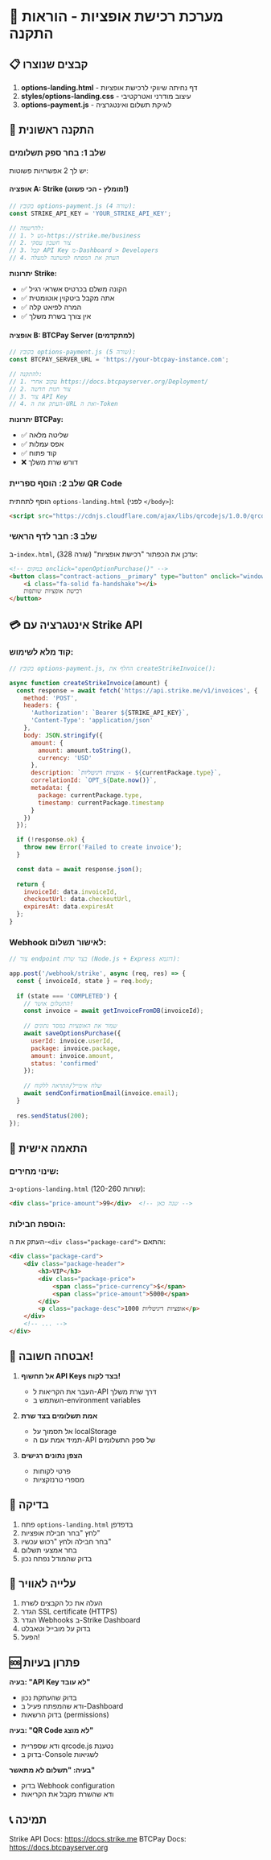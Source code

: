 # 🚀 מערכת רכישת אופציות - הוראות התקנה

## 📋 קבצים שנוצרו

1. **options-landing.html** - דף נחיתה שיווקי לרכישת אופציות
2. **styles/options-landing.css** - עיצוב מודרני ואטרקטיבי
3. **options-payment.js** - לוגיקת תשלום ואינטגרציה

## 🔧 התקנה ראשונית

### שלב 1: בחר ספק תשלומים

יש לך 2 אפשרויות פשוטות:

#### **אופציה A: Strike (מומלץ - הכי פשוט!)**
```javascript
// בקובץ options-payment.js (שורה 4):
const STRIKE_API_KEY = 'YOUR_STRIKE_API_KEY';

// להרשמה:
// 1. גש ל-https://strike.me/business
// 2. צור חשבון עסקי
// 3. קבל API Key מ-Dashboard > Developers
// 4. העתק את המפתח למשתנה למעלה
```

**יתרונות Strike:**
- ✅ הקונה משלם בכרטיס אשראי רגיל
- ✅ אתה מקבל ביטקוין אוטומטית
- ✅ המרה לפיאט קלה
- ✅ אין צורך בשרת משלך

#### **אופציה B: BTCPay Server (למתקדמים)**
```javascript
// בקובץ options-payment.js (שורה 5):
const BTCPAY_SERVER_URL = 'https://your-btcpay-instance.com';

// להתקנה:
// 1. עקוב אחרי https://docs.btcpayserver.org/Deployment/
// 2. צור חנות חדשה
// 3. צור API Key
// 4. העתק את ה-URL ואת ה-Token
```

**יתרונות BTCPay:**
- ✅ שליטה מלאה
- ✅ אפס עמלות
- ✅ קוד פתוח
- ❌ דורש שרת משלך

### שלב 2: הוסף ספריית QR Code

הוסף לתחתית `options-landing.html` (לפני `</body>`):

```html
<script src="https://cdnjs.cloudflare.com/ajax/libs/qrcodejs/1.0.0/qrcode.min.js"></script>
```

### שלב 3: חבר לדף הראשי

ב-`index.html`, עדכן את הכפתור "רכישת אופציות" (שורה 328):

```html
<!-- במקום onclick="openOptionPurchase()" -->
<button class="contract-actions__primary" type="button" onclick="window.location.href='options-landing.html'">
    <i class="fa-solid fa-handshake"></i>
    רכישת אופציות שותפות
</button>
```

## 💳 אינטגרציה עם Strike API

### קוד מלא לשימוש:

```javascript
// בקובץ options-payment.js, החלף את createStrikeInvoice():

async function createStrikeInvoice(amount) {
  const response = await fetch('https://api.strike.me/v1/invoices', {
    method: 'POST',
    headers: {
      'Authorization': `Bearer ${STRIKE_API_KEY}`,
      'Content-Type': 'application/json'
    },
    body: JSON.stringify({
      amount: { 
        amount: amount.toString(), 
        currency: 'USD' 
      },
      description: `אופציות דיגיטליות - ${currentPackage.type}`,
      correlationId: `OPT_${Date.now()}`,
      metadata: {
        package: currentPackage.type,
        timestamp: currentPackage.timestamp
      }
    })
  });

  if (!response.ok) {
    throw new Error('Failed to create invoice');
  }

  const data = await response.json();
  
  return {
    invoiceId: data.invoiceId,
    checkoutUrl: data.checkoutUrl,
    expiresAt: data.expiresAt
  };
}
```

### Webhook לאישור תשלום:

```javascript
// צור endpoint בצד שרת (Node.js + Express דוגמא):

app.post('/webhook/strike', async (req, res) => {
  const { invoiceId, state } = req.body;
  
  if (state === 'COMPLETED') {
    // התשלום אושר!
    const invoice = await getInvoiceFromDB(invoiceId);
    
    // שמור את האופציות במסד נתונים
    await saveOptionsPurchase({
      userId: invoice.userId,
      package: invoice.package,
      amount: invoice.amount,
      status: 'confirmed'
    });
    
    // שלח אימייל/התראה ללקוח
    await sendConfirmationEmail(invoice.email);
  }
  
  res.sendStatus(200);
});
```

## 🎨 התאמה אישית

### שינוי מחירים:

ב-`options-landing.html` (שורות 120-260):
```html
<div class="price-amount">99</div>  <!-- שנה כאן -->
```

### הוספת חבילות:

העתק את ה-`<div class="package-card">` והתאם:
```html
<div class="package-card">
    <div class="package-header">
        <h3>VIP</h3>
        <div class="package-price">
            <span class="price-currency">$</span>
            <span class="price-amount">5000</span>
        </div>
        <p class="package-desc">1000 אופציות דיגיטליות</p>
    </div>
    <!-- ... -->
</div>
```

## 🔐 אבטחה חשובה!

1. **אל תחשוף API Keys בצד לקוח!**
   - העבר את הקריאות ל-API דרך שרת משלך
   - השתמש ב-environment variables

2. **אמת תשלומים בצד שרת**
   - אל תסמוך על localStorage
   - תמיד אמת עם ה-API של ספק התשלומים

3. **הצפן נתונים רגישים**
   - פרטי לקוחות
   - מספרי טרנזקציות

## 📱 בדיקה

1. פתח `options-landing.html` בדפדפן
2. לחץ "בחר חבילת אופציות"
3. בחר חבילה ולחץ "רכוש עכשיו"
4. בחר אמצעי תשלום
5. בדוק שהמודל נפתח נכון

## 🚀 עלייה לאוויר

1. העלה את כל הקבצים לשרת
2. הגדר SSL certificate (HTTPS)
3. הגדר Webhooks ב-Strike Dashboard
4. בדוק על מובייל וטאבלט
5. הפעל!

## 🆘 פתרון בעיות

**בעיה: "API Key לא עובד"**
- בדוק שהעתקת נכון
- ודא שהמפתח פעיל ב-Dashboard
- בדוק הרשאות (permissions)

**בעיה: "QR Code לא מוצג"**
- ודא שספריית qrcode.js נטענת
- בדוק ב-Console לשגיאות

**בעיה: "תשלום לא מתאשר"**
- בדוק Webhook configuration
- ודא שהשרת מקבל את הקריאות

## 📞 תמיכה

Strike API Docs: https://docs.strike.me
BTCPay Docs: https://docs.btcpayserver.org
